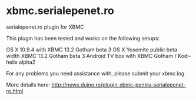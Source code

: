 xbmc.serialepenet.ro
====================

serialepenet.ro plugin for XBMC

This plugin has been tested and works on the following setups:

OS X 10.9.4 with XBMC 13.2 Gotham beta 3
OS X Yosemite public beta width XBMC 13.2 Gotham beta 3
Android TV box with XBMC Gotham / Kodi-helix alpha2

For any problems you need assistance with, please submit your xbmc.log.

More details here: http://news.duino.ro/plugin-xbmc-pentru-serialepenet-ro.html

